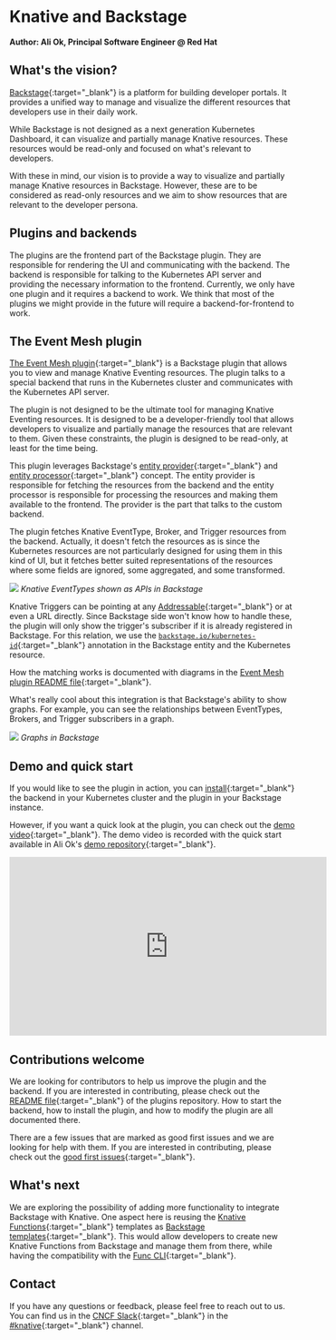 # Knative and Backstage

**Author: Ali Ok, Principal Software Engineer @ Red Hat**

## What's the vision?

[Backstage](https://backstage.io/){:target="_blank"} is a platform for building developer portals. It provides a unified way to manage and visualize the different resources that developers use in their daily work. 

While Backstage is not designed as a next generation Kubernetes Dashboard, it can visualize and partially manage Knative resources. These resources would be read-only and focused on what's relevant to developers.

With these in mind, our vision is to provide a way to visualize and partially manage Knative resources in Backstage. However, these are to be considered as read-only resources and we aim to show
resources that are relevant to the developer persona.

## Plugins and backends

The plugins are the frontend part of the Backstage plugin. They are responsible for rendering the UI and communicating with the backend. The backend is responsible for talking to the Kubernetes API server and providing the necessary information to the frontend. Currently, we only have one plugin and it requires a backend to work. We think that most of the plugins we might provide in the future will require a backend-for-frontend to work.

## The Event Mesh plugin

[The Event Mesh plugin](https://github.com/knative-extensions/backstage-plugins){:target="_blank"} is a Backstage plugin that allows you to view and manage Knative Eventing resources. The plugin talks to a special backend that runs in the Kubernetes cluster and communicates with the Kubernetes API server. 

The plugin is not designed to be the ultimate tool for managing Knative Eventing resources. It is designed to be a developer-friendly tool that allows developers to visualize and partially manage the resources that are relevant to them. Given these constraints, the plugin is designed to be read-only, at least for the time being.

This plugin leverages Backstage's [entity provider](https://backstage.io/docs/features/software-catalog/external-integrations/#custom-entity-providers){:target="_blank"} and [entity processor](https://backstage.io/docs/features/software-catalog/external-integrations/#custom-processors){:target="_blank"} concept. The entity provider is responsible for fetching the resources from the backend and the entity processor is responsible for processing the resources and making them available to the frontend. The provider is the part that talks to the custom backend.

The plugin fetches Knative EventType, Broker, and Trigger resources from the backend. Actually, it doesn't fetch the resources as is since the Kubernetes resources are not particularly designed for using them in this kind of UI, but it fetches better suited representations of the resources where some fields are ignored, some aggregated, and some transformed.

![](/blog/articles/images/knative-backstage-plugins-01.png)
*Knative EventTypes shown as APIs in Backstage*

Knative Triggers can be pointing at any [Addressable](https://knative.dev/docs/concepts/duck-typing/#addressable){:target="_blank"} or at even a URL directly. Since Backstage side won't know how to handle these, the plugin will only show the trigger's subscriber if it is already registered in Backstage. For this relation, we use the [`backstage.io/kubernetes-id`](https://backstage.io/docs/features/kubernetes/configuration#surfacing-your-kubernetes-components-as-part-of-an-entity){:target="_blank"} annotation in the Backstage entity and the Kubernetes resource.

How the matching works is documented with diagrams in the [Event Mesh plugin README file](https://github.com/knative-extensions/backstage-plugins?tab=readme-ov-file#event-mesh-plugin-1){:target="_blank"}.

What's really cool about this integration is that Backstage's ability to show graphs. For example, you can see the relationships between EventTypes, Brokers, and Trigger subscribers in a graph.

![](/blog/articles/images/knative-backstage-plugins-02.png)
*Graphs in Backstage*

## Demo and quick start

If you would like to see the plugin in action, you can [install](https://github.com/knative-extensions/backstage-plugins?tab=readme-ov-file#running-the-backstage-plugin){:target="_blank"} the backend in your Kubernetes cluster and the plugin in your Backstage instance.

However, if you want a quick look at the plugin, you can check out the [demo video](https://www.youtube.com/watch?v=4h1j1v8KrY0){:target="_blank"}.
The demo video is recorded with the quick start available in Ali Ok's [demo repository](https://github.com/aliok/knative-backstage-demo){:target="_blank"}.

<iframe width="560" height="315" src="https://www.youtube.com/embed/4h1j1v8KrY0?si=tzUmjcrYOfCy6E1H" title="YouTube video player" frameborder="0" allow="accelerometer; autoplay; clipboard-write; encrypted-media; gyroscope; picture-in-picture; web-share" allowfullscreen></iframe>


## Contributions welcome

We are looking for contributors to help us improve the plugin and the backend. If you are interested in contributing, please check out the [README file](https://github.com/knative-extensions/backstage-plugins){:target="_blank"} of the plugins repository. How to start the backend, how to install the plugin, and how to modify the plugin are all documented there.

There are a few issues that are marked as good first issues and we are looking for help with them. If you are interested in contributing, please check out the [good first issues](https://github.com/knative-extensions/backstage-plugins/issues?q=is%3Aissue+is%3Aopen+label%3A%22good+first+issue%22){:target="_blank"}.

## What's next

We are exploring the possibility of adding more functionality to integrate Backstage with Knative. One aspect here is reusing the [Knative Functions](https://knative.dev/docs/functions/){:target="_blank"} templates as [Backstage templates](https://backstage.io/docs/features/software-templates/adding-templates){:target="_blank"}. This would allow developers to create new Knative Functions from Backstage and manage them from there, while having the compatibility with the [Func CLI](https://knative.dev/docs/functions/install-func/){:target="_blank"}.

## Contact

If you have any questions or feedback, please feel free to reach out to us. You can find us in the [CNCF Slack](https://communityinviter.com/apps/cloud-native/cncf){:target="_blank"} in the [#knative](https://cloud-native.slack.com/archives/C04LGHDR9K7){:target="_blank"} channel.
